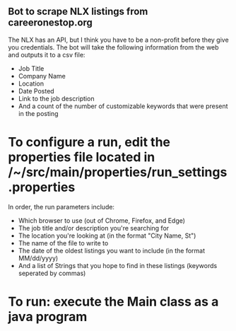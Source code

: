## Bot to scrape NLX listings from careeronestop.org
The NLX has an API, but I think you have to be a non-profit before they give you credentials.
The bot will take the following information from the web and outputs it to a csv file:
- Job Title
- Company Name
- Location 
- Date Posted 
- Link to the job description 
- And a count of the number of customizable keywords that were present in the posting

# To configure a run, edit the properties file located in /~/src/main/properties/run_settings.properties
In order, the run parameters include:
- Which browser to use (out of Chrome, Firefox, and Edge)
- The job title and/or description you're searching for
- The location you're looking at (in the format "City Name, St")
- The name of the file to write to
- The date of the oldest listings you want to include (in the format MM/dd/yyyy)
- And a list of Strings that you hope to find in these listings (keywords seperated by commas)

# To run: execute the Main class as a java program